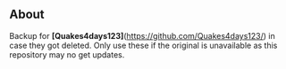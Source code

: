 ## About
Backup for **[Quakes4days123]**(https://github.com/Quakes4days123/) in case they got deleted. Only use these if the original is unavailable as this repository may no get updates.
